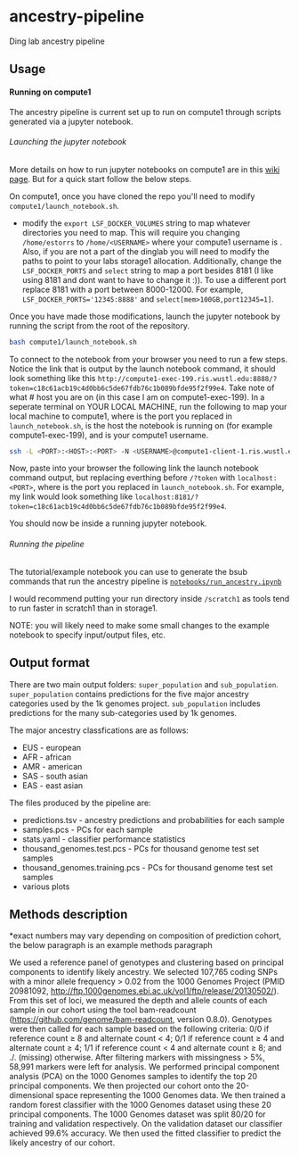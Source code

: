 # ancestry-pipeline
Ding lab ancestry pipeline

## Usage 

#### Running on compute1

The ancestry pipeline is current set up to run on compute1 through scripts generated via a jupyter notebook.

###### Launching the jupyter notebook

More details on how to run jupyter notebooks on compute1 are in this [wiki page](https://dlwiki.wusm.wustl.edu/wiki/Jupyter_Notebooks#Compute1). But for a quick start follow the below steps.

On compute1, once you have cloned the repo you'll need to modify `compute1/launch_notebook.sh`.

- modify the `export LSF_DOCKER_VOLUMES` string to map whatever directories you need to map. This will require you changing `/home/estorrs` to `/home/<USERNAME>` where your compute1 username is <USERNAME>. Also, if you are not a part of the dinglab you will need to modify the paths to point to your labs storage1 allocation. Additionally, change the `LSF_DOCKER_PORTS` and `select` string to map a port besides 8181 (I like using 8181 and dont want to have to change it :)). To use a different port replace 8181 with a port between 8000-12000. For example, `LSF_DOCKER_PORTS='12345:8888'` and `select[mem>100GB,port12345=1]`.

Once you have made those modifications, launch the jupyter notebook by running the script from the root of the repository.

```bash
bash compute1/launch_notebook.sh
```

To connect to the notebook from your browser you need to run a few steps. Notice the link that is output by the launch notebook command, it should look something like this `http://compute1-exec-199.ris.wustl.edu:8888/?token=c18c61acb19c4d0bb6c5de67fdb76c1b089bfde95f2f99e4`. Take note of what # host you are on (in this case I am on compute1-exec-199). In a seperate terminal on YOUR LOCAL MACHINE, run the following to map your local machine to compute1, where <PORT> is the port you replaced in `launch_notebook.sh`, <HOST> is the host the notebook is running on (for example compute1-exec-199), and <USERNAME> is your compute1 username.

```bash
ssh -L <PORT>:<HOST>:<PORT> -N <USERNAME>@compute1-client-1.ris.wustl.edu
```

Now, paste into your browser the following link the launch notebook command output, but replacing everthing before `/?token` with `localhost:<PORT>`, where <PORT> is the port you replaced in `launch_notebook.sh`. For example, my link would look something like `localhost:8181/?token=c18c61acb19c4d0bb6c5de67fdb76c1b089bfde95f2f99e4`.

You should now be inside a running jupyter notebook.

###### Running the pipeline

The tutorial/example notebook you can use to generate the bsub commands that run the ancestry pipeline is [`notebooks/run_ancestry.ipynb`](https://github.com/ding-lab/ancestry-pipeline/blob/main/notebooks/run_ancestry.ipynb)

I would recommend putting your run directory inside `/scratch1` as tools tend to run faster in scratch1 than in storage1.

NOTE: you will likely need to make some small changes to the example notebook to specify input/output files, etc.

## Output format

There are two main output folders: `super_population` and `sub_population`. `super_population` contains predictions for the five major ancestry categories used by the 1k genomes project. `sub_population` includes predictions for the many sub-categories used by 1k genomes.

The major ancestry classfications are as follows:
+ EUS - european
+ AFR - african
+ AMR - american
+ SAS - south asian
+ EAS - east asian

The files produced by the pipeline are:
+ predictions.tsv - ancestry predictions and probabilities for each sample
+ samples.pcs - PCs for each sample
+ stats.yaml - classifier performance statistics
+ thousand_genomes.test.pcs - PCs for thousand genome test set samples
+ thousand_genomes.training.pcs - PCs for thousand genome test set samples
+ various plots

## Methods description

*exact numbers may vary depending on composition of prediction cohort, the below paragraph is an example methods paragraph

We used a reference panel of genotypes and clustering based on principal components to identify likely ancestry. We selected 107,765 coding SNPs with a minor allele frequency > 0.02 from the 1000 Genomes Project (PMID 20981092, http://ftp.1000genomes.ebi.ac.uk/vol1/ftp/release/20130502/). From this set of loci, we measured the depth and allele counts of each sample in our cohort using the tool bam-readcount (https://github.com/genome/bam-readcount, version 0.8.0). Genotypes were then called for each sample based on the following criteria: 0/0 if reference count ≥ 8 and alternate count < 4; 0/1 if reference count ≥ 4 and alternate count ≥ 4; 1/1 if reference count < 4 and alternate count ≥ 8; and ./. (missing) otherwise. After filtering markers with missingness > 5%, 58,991 markers were left for analysis. We performed principal component analysis (PCA) on the 1000 Genomes samples to identify the top 20 principal components. We then projected our cohort onto the 20-dimensional space representing the 1000 Genomes data. We then trained a random forest classifier with the 1000 Genomes dataset using these 20 principal components. The 1000 Genomes dataset was split 80/20 for training and validation respectively. On the validation dataset our classifier achieved 99.6% accuracy. We then used the fitted classifier to predict the likely ancestry of our cohort.

